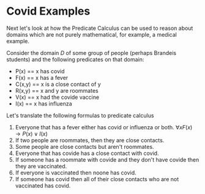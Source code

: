 # Covid Examples
Next let's look at how the Predicate Calculus can be used to reason about 
domains which are not purely mathematical, for example, a medical example.

Consider the domain $D$ of some group of people (perhaps Brandeis students)
and the following predicates
on that domain:
* P(x) == x has covid
* F(x) == x has a fever
* C(x,y) == x is a close contact of y
* R(x,y) == x and y are roommates
* V(x) == x had the covide vaccine
* I(x) == x has influenza

Let's translate the following formulas to predicate calculus

1. Everyone that has a fever either has covid or influenza or both.
   $\forall x F(x) \rightarrow P(x) \vee I(x)$
2. If two people are roommates, then they are close contacts.
3. Some people are close contacts but aren't roommates.
4. Everyone that has covide has a close contact with covid.
5. If someone has a roommate with covide and they don't have covide then they are vaccinated.
6. If everyone is vaccinated then noone has covid.
7. If someone has covid then all of their close contacts who are not vaccinated has covid.
   
